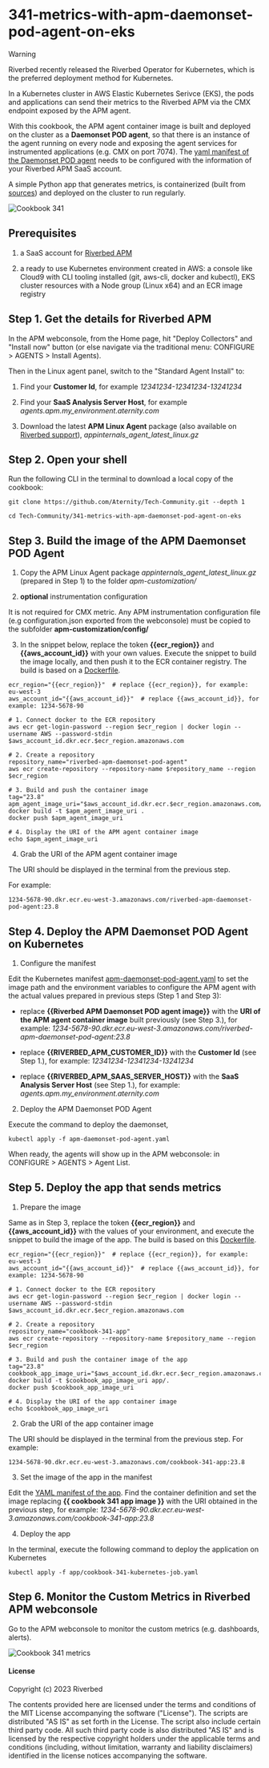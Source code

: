 # 341-metrics-with-apm-daemonset-pod-agent-on-eks

> [!WARNING]
> Riverbed recently released the Riverbed Operator for Kubernetes, which is the preferred deployment method for Kubernetes.

In a Kubernetes cluster in AWS Elastic Kubernetes Serivce (EKS), the pods and applications can send their metrics to the Riverbed APM via the CMX endpoint exposed by the APM agent.

With this cookbook, the APM agent container image is built and deployed on the cluster as a **Daemonset POD agent**, so that there is an instance of the agent running on every node and exposing the agent services for instrumented applications (e.g. CMX on port 7074). The [yaml manifest of the Daemonset POD agent](apm-daemonset-pod-agent.yaml) needs to be configured with the information of your Riverbed APM SaaS account.

A simple Python app that generates metrics, is containerized (built from [sources](app)) and deployed on the cluster to run regularly.

![Cookbook 341](images/cookbook-341.png)

## Prerequisites

1. a SaaS account for [Riverbed APM](https://www.riverbed.com/products/application-performance-monitoring)

2. a ready to use Kubernetes environment created in AWS: a console like Cloud9 with CLI tooling installed (git, aws-cli, docker and kubectl), EKS cluster resources with a Node group (Linux x64) and an ECR image registry
   
## Step 1. Get the details for Riverbed APM

In the APM webconsole, from the Home page, hit "Deploy Collectors" and "Install now" button (or else navigate via the traditional menu: CONFIGURE > AGENTS > Install Agents).

Then in the Linux agent panel, switch to the "Standard Agent Install" to:

1. Find your **Customer Id**, for example *12341234-12341234-13241234*

2. Find your **SaaS Analysis Server Host**, for example *agents.apm.my_environment.aternity.com*

3. Download the latest **APM Linux Agent** package (also available on [Riverbed support](https://support.riverbed.com/content/support/software/aternity-dem/aternity-apm.html)), *appinternals_agent_latest_linux.gz*

## Step 2. Open your shell

Run the following CLI in the terminal to download a local copy of the cookbook:

```shell
git clone https://github.com/Aternity/Tech-Community.git --depth 1

cd Tech-Community/341-metrics-with-apm-daemonset-pod-agent-on-eks
```

## Step 3. Build the image of the APM Daemonset POD Agent

1. Copy the APM Linux Agent package *appinternals_agent_latest_linux.gz* (prepared in Step 1) to the folder *apm-customization/*

2. **optional** instrumentation configuration

It is not required for CMX metric. Any APM instrumentation configuration file (e.g configuration.json exported from the webconsole) must be copied to the subfolder **apm-customization/config/**

3. In the snippet below, replace the token **{{ecr_region}}** and **{{aws_account_id}}** with your own values. Execute the snippet to build the image locally, and then push it to the ECR container registry. The build is based on a [Dockerfile](Dockerfile). 

```shell
ecr_region="{{ecr_region}}"  # replace {{ecr_region}}, for example: eu-west-3
aws_account_id="{{aws_account_id}}"  # replace {{aws_account_id}}, for example: 1234-5678-90

# 1. Connect docker to the ECR repository
aws ecr get-login-password --region $ecr_region | docker login --username AWS --password-stdin $aws_account_id.dkr.ecr.$ecr_region.amazonaws.com

# 2. Create a repository
repository_name="riverbed-apm-daemonset-pod-agent"
aws ecr create-repository --repository-name $repository_name --region $ecr_region

# 3. Build and push the container image
tag="23.8"
apm_agent_image_uri="$aws_account_id.dkr.ecr.$ecr_region.amazonaws.com/$repository_name:$tag"
docker build -t $apm_agent_image_uri .
docker push $apm_agent_image_uri

# 4. Display the URI of the APM agent container image
echo $apm_agent_image_uri
```

4. Grab the URI of the APM agent container image

The URI should be displayed in the terminal from the previous step. 

For example:

```
1234-5678-90.dkr.ecr.eu-west-3.amazonaws.com/riverbed-apm-daemonset-pod-agent:23.8
```

## Step 4. Deploy the APM Daemonset POD Agent on Kubernetes

1. Configure the manifest

Edit the Kubernetes manifest [apm-daemonset-pod-agent.yaml](apm-daemonset-pod-agent.yaml) to set the image path and the environment variables to configure the APM agent with the actual values prepared in previous steps (Step 1 and Step 3):

- replace **{{Riverbed APM Daemonset POD agent image}}** with the **URI of the APM agent container image** built previously (see Step 3.), for example: *1234-5678-90.dkr.ecr.eu-west-3.amazonaws.com/riverbed-apm-daemonset-pod-agent:23.8*

- replace **{{RIVERBED_APM_CUSTOMER_ID}}** with the **Customer Id** (see Step 1.), for example: *12341234-12341234-13241234*

- replace **{{RIVERBED_APM_SAAS_SERVER_HOST}}** with the **SaaS Analysis Server Host** (see Step 1.), for example: *agents.apm.my_environment.aternity.com*


2. Deploy the APM Daemonset POD Agent

Execute the command to deploy the daemonset,

```shell
kubectl apply -f apm-daemonset-pod-agent.yaml
```

When ready, the agents will show up in the APM webconsole: in CONFIGURE > AGENTS > Agent List.

## Step 5. Deploy the app that sends metrics

1. Prepare the image

Same as in Step 3, replace the token **{{ecr_region}}** and **{{aws_account_id}}** with the values of your environment, and execute the snippet to build the image of the app.
The build is based on this [Dockerfile](app/Dockerfile).

```shell
ecr_region="{{ecr_region}}"  # replace {{ecr_region}}, for example: eu-west-3
aws_account_id="{{aws_account_id}}"  # replace {{aws_account_id}}, for example: 1234-5678-90

# 1. Connect docker to the ECR repository
aws ecr get-login-password --region $ecr_region | docker login --username AWS --password-stdin $aws_account_id.dkr.ecr.$ecr_region.amazonaws.com

# 2. Create a repository
repository_name="cookbook-341-app"
aws ecr create-repository --repository-name $repository_name --region $ecr_region

# 3. Build and push the container image of the app
tag="23.8"
cookbook_app_image_uri="$aws_account_id.dkr.ecr.$ecr_region.amazonaws.com/$repository_name:$tag"
docker build -t $cookbook_app_image_uri app/.
docker push $cookbook_app_image_uri

# 4. Display the URI of the app container image
echo $cookbook_app_image_uri
```

2. Grab the URI of the app container image

The URI should be displayed in the terminal from the previous step. For example:

```
1234-5678-90.dkr.ecr.eu-west-3.amazonaws.com/cookbook-341-app:23.8
```

3. Set the image of the app in the manifest

Edit the [YAML manifest of the app](app/cookbook-341-kubernetes-job.yaml).
Find the container definition and set the image replacing **{{ cookbook 341 app image }}** with the URI obtained in the previous step, for example: *1234-5678-90.dkr.ecr.eu-west-3.amazonaws.com/cookbook-341-app:23.8*

4. Deploy the app

In the terminal, execute the following command to deploy the application on Kubernetes

```shell
kubectl apply -f app/cookbook-341-kubernetes-job.yaml
```

## Step 6. Monitor the Custom Metrics in Riverbed APM webconsole 

Go to the APM webconsole to monitor the custom metrics (e.g. dashboards, alerts).

![Cookbook 341 metrics](images/cookbook-341-metrics.png)

#### License

Copyright (c) 2023 Riverbed

The contents provided here are licensed under the terms and conditions of the MIT License accompanying the software ("License"). The scripts are distributed "AS IS" as set forth in the License. The script also include certain third party code. All such third party code is also distributed "AS IS" and is licensed by the respective copyright holders under the applicable terms and conditions (including, without limitation, warranty and liability disclaimers) identified in the license notices accompanying the software.
